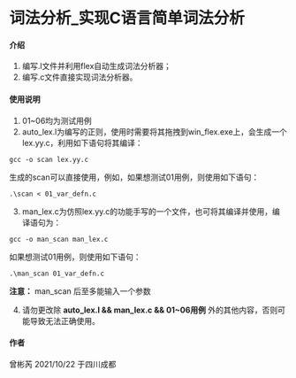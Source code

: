 # 词法分析_实现C语言简单词法分析

#### 介绍
1. 编写.l文件并利用flex自动生成词法分析器；
2. 编写.c文件直接实现词法分析器。

#### 使用说明

1.  01~06均为测试用例
2.  auto_lex.l为编写的正则，使用时需要将其拖拽到win_flex.exe上，会生成一个lex.yy.c，利用如下语句将其编译：

```
gcc -o scan lex.yy.c
```
生成的scan可以直接使用，例如，如果想测试01用例，则使用如下语句：

```
.\scan < 01_var_defn.c
```

3.  man_lex.c为仿照lex.yy.c的功能手写的一个文件，也可将其编译并使用，编译语句为：

```
gcc -o man_scan man_lex.c
```
如果想测试01用例，则使用如下语句：

```
.\man_scan 01_var_defn.c
```
 **注意：** man_scan 后至多能输入一个参数

4.  请勿更改除  **auto_lex.l && man_lex.c && 01~06用例**  外的其他内容，否则可能导致无法正确使用。

#### 作者
曾彬芮  2021/10/22 于四川成都